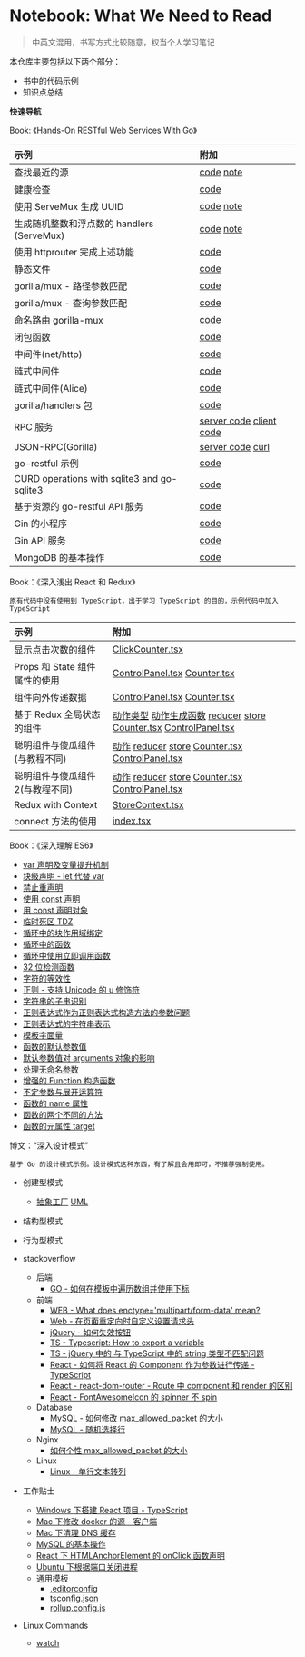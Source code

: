 Notebook: What We Need to Read
=========

> 中英文混用，书写方式比较随意，权当个人学习笔记

本仓库主要包括以下两个部分：

* 书中的代码示例
* 知识点总结

**快速导航**

Book: 《Hands-On RESTful Web Services With Go》

|示例|附加|
|:---|:---|
|查找最近的源|[code](./Hands-On%20RESTFul%20Web%20Services%20with%20Go/finding%20the%20fastest%20mirror%20site%20from%20a%20list/main.go) [note](https://github.com/a2htray/notebook/issues/1)|
|健康检查|[code](./Hands-On%20RESTFul%20Web%20Services%20with%20Go/health%20check/main.go)|
|使用 ServeMux 生成 UUID|[code](./Hands-On%20RESTFul%20Web%20Services%20with%20Go) [note](https://github.com/a2htray/notebook/issues/2)|
|生成随机整数和浮点数的 handlers (ServeMux)|[code](./Hands-On%20RESTFul%20Web%20Services%20with%20Go/multiple%20handlers%20with%20in-build%20ServeMux%20to%20random%20int%20&%20float/main.go) [note](https://github.com/a2htray/notebook/issues/3)|
|使用 httprouter 完成上述功能|[code](./Hands-On%20RESTFul%20Web%20Services%20with%20Go/develop%20two%20apis%20with%20httprouter/main.go)|
|静态文件|[code](./Hands-On%20RESTFul%20Web%20Services%20with%20Go/static%20files/main.go)|
|gorilla/mux - 路径参数匹配|[code](./Hands-On%20RESTFul%20Web%20Services%20with%20Go/gorilla-mux%20-%20path-based%20matching/main.go)|
|gorilla/mux - 查询参数匹配|[code](./Hands-On%20RESTFul%20Web%20Services%20with%20Go/gorilla-mux%20-%20query-based%20matching/main.go)|
|命名路由 gorilla-mux|[code](./Hands-On%20RESTFul%20Web%20Services%20with%20Go/named%20route/main.go)|
|闭包函数|[code](./Hands-On%20RESTFul%20Web%20Services%20with%20Go/a%20closure%20function%20returns%20another%20function/main.go)|
|中间件(net/http)|[code](./Hands-On%20RESTFul%20Web%20Services%20with%20Go/middleware%20with%20build-in%20net-http%20package/main.go)|
|链式中间件|[code](./Hands-On%20RESTFul%20Web%20Services%20with%20Go/multiple%20middlewares%20and%20channing/main.go)|
|链式中间件(Alice)|[code](./Hands-On%20RESTFul%20Web%20Services%20with%20Go/channing%20middlewares%20with%20Alice/main.go)|
|gorilla/handlers 包|[code](./Hands-On%20RESTFul%20Web%20Services%20with%20Go/gorilla-handlers%20package/main.go)|
|RPC 服务|[server code](./Hands-On%20RESTFul%20Web%20Services%20with%20Go/create%20an%20RPC%20server%20that%20returns%20the%20UTC%20server%20time/server.go) [client code](./Hands-On%20RESTFul%20Web%20Services%20with%20Go/create%20an%20RPC%20server%20that%20returns%20the%20UTC%20server%20time/client.go)|
|JSON-RPC(Gorilla)|[server code](./Hands-On%20RESTFul%20Web%20Services%20with%20Go/JSON-RPC%20using%20Gorilla%20RPC/server.go) [curl](./Hands-On%20RESTFul%20Web%20Services%20with%20Go/JSON-RPC%20using%20Gorilla%20RPC/request.sh)|
|go-restful 示例|[code](./Hands-On%20RESTFul%20Web%20Services%20with%20Go/go-restful%20-%20return%20the%20server%20time/main.go)|
|CURD operations with sqlite3 and go-sqlite3|[code](./Hands-On%20RESTFul%20Web%20Services%20with%20Go/CURD%20operations%20with%20sqlite3%20and%20go-sqlite3/main.go)|
|基于资源的 go-restful API 服务|[code](./Hands-On%20RESTFul%20Web%20Services%20with%20Go/a%20Metro%20Rail%20API%20with%20go-restful%20based%20on%20resource/main.go)|
|Gin 的小程序|[code](./Hands-On%20RESTFul%20Web%20Services%20with%20Go/a%20simple%20program%20with%20Gin/main.go)|
|Gin API 服务|[code](./Hands-On%20RESTFul%20Web%20Services%20with%20Go/Metro%20Rail%20API%20with%20Gin/main.go)|
|MongoDB 的基本操作|[code](./Hands-On%20RESTFul%20Web%20Services%20with%20Go/MongoDB%20Operations/main.go)|

Book：《深入浅出 React 和 Redux》

`原有代码中没有使用到 TypeScript，出于学习 TypeScript 的目的，示例代码中加入 TypeScript`

|示例|附加|
|:---|:---|
|显示点击次数的组件|[ClickCounter.tsx](./深入浅出%20React%20和%20Redux/tutorial/src/components/ClickCounter.tsx)|
|Props 和 State 组件属性的使用|[ControlPanel.tsx](./深入浅出%20React%20和%20Redux/tutorial/src/components/ControlPanel/index.tsx) [Counter.tsx](深入浅出%20React%20和%20Redux/tutorial/src/components/ControlPanel/Counter.tsx)|
|组件向外传递数据|[ControlPanel.tsx](./深入浅出%20React%20和%20Redux/tutorial/src/components/ControlPanel2/index.tsx) [Counter.tsx](./深入浅出%20React%20和%20Redux/tutorial/src/components/ControlPanel2/Counter.tsx)|
|基于 Redux 全局状态的组件|[动作类型](./深入浅出%20React%20和%20Redux/tutorial/src/components/ReduxControlPanel/ActionTypes.ts) [动作生成函数](./深入浅出%20React%20和%20Redux/tutorial/src/components/ReduxControlPanel/actions.ts) [reducer](./深入浅出%20React%20和%20Redux/tutorial/src/components/ReduxControlPanel/reducer.ts) [store](./深入浅出%20React%20和%20Redux/tutorial/src/components/ReduxControlPanel/store.ts) [Counter.tsx](./深入浅出%20React%20和%20Redux/tutorial/src/components/ReduxControlPanel/Counter.tsx) [ControlPanel.tsx](./深入浅出%20React%20和%20Redux/tutorial/src/components/ReduxControlPanel/index.tsx)|
|聪明组件与傻瓜组件(与教程不同)|[动作](./深入浅出%20React%20和%20Redux/tutorial/src/components/ReduxControlPanel2/actions.ts) [reducer](./深入浅出%20React%20和%20Redux/tutorial/src/components/ReduxControlPanel2/reducer.ts) [store](./深入浅出%20React%20和%20Redux/tutorial/src/components/ReduxControlPanel2/store.ts) [Counter.tsx](./深入浅出%20React%20和%20Redux/tutorial/src/components/ReduxControlPanel2/Counter.tsx) [ControlPanel.tsx](./深入浅出%20React%20和%20Redux/tutorial/src/components/ReduxControlPanel2/index.tsx)|
|聪明组件与傻瓜组件2(与教程不同)|[动作](./深入浅出%20React%20和%20Redux/tutorial/src/components/ReduxControlPanel3/actions.ts) [reducer](./深入浅出%20React%20和%20Redux/tutorial/src/components/ReduxControlPanel3/reducer.ts) [store](./深入浅出%20React%20和%20Redux/tutorial/src/components/ReduxControlPanel3/store.ts) [Counter.tsx](./深入浅出%20React%20和%20Redux/tutorial/src/components/ReduxControlPanel3/Counter.tsx) [ControlPanel.tsx](./深入浅出%20React%20和%20Redux/tutorial/src/components/ReduxControlPanel3/index.tsx)|
|Redux with Context|[StoreContext.tsx](./深入浅出%20React%20和%20Redux/tutorial/src/components/ReduxWithContext/StoreContext.tsx)|
|connect 方法的使用|[index.tsx](./深入浅出%20React%20和%20Redux/tutorial/src/components/ReduxConnect/index.tsx)|

Book：《深入理解 ES6》

* [var 声明及变量提升机制](./深入理解%20ES6/var%20声明及变量提升机制.md)
* [块级声明 - let 代替 var](./深入理解%20ES6/块级声明%20-%20let%20代替%20var.md)
* [禁止重声明](./深入理解%20ES6/禁止重声明.md)
* [使用 const 声明](./深入理解%20ES6/使用%20const%20声明.md)
* [用 const 声明对象](./深入理解%20ES6/用%20const%20声明对象.md)
* [临时死区 TDZ](./深入理解%20ES6/临时死区%20TDZ.md)
* [循环中的块作用域绑定](./深入理解%20ES6/循环中的块作用域绑定.md)
* [循环中的函数](./深入理解%20ES6/循环中的函数.md)
* [循环中使用立即调用函数](./深入理解%20ES6/循环中使用立即调用函数.md)
* [32 位检测函数](./深入理解%20ES6/32%20位检测函数.md)
* [字符的等效性](./深入理解%20ES6/字符的等效性.md)
* [正则 - 支持 Unicode 的 u 修饰符](./深入理解%20ES6/正则%20-%20支持%20Unicode%20的%20u%20修饰符.md)
* [字符串的子串识别](./深入理解%20ES6/字符串的子串识别.md)
* [正则表达式作为正则表达式构造方法的参数问题](./深入理解%20ES6/正则表达式作为正则表达式构造方法的参数问题.md)
* [正则表达式的字符串表示](./深入理解%20ES6/正则表达式的字符串表示.md)
* [模板字面量](./深入理解%20ES6/模板字面量.md)
* [函数的默认参数值](./深入理解%20ES6/函数的默认参数值.md)
* [默认参数值对 arguments 对象的影响](./深入理解%20ES6/默认参数值对%20arguments%20对象的影响.md)
* [处理无命名参数](./深入理解%20ES6/处理无命名参数.md)
* [增强的 Function 构造函数](./深入理解%20ES6/增强的%20Function%20构造函数.md)
* [不定参数与展开运算符](./深入理解%20ES6/不定参数与展开运算符.md)
* [函数的 name 属性](./深入理解%20ES6/函数的%20name%20属性.md)
* [函数的两个不同的方法](./深入理解%20ES6/函数的两个不同的方法.md)
* [函数的元属性 target](./深入理解%20ES6/函数的元属性%20target.md)

博文：“深入设计模式”

`基于 Go 的设计模式示例。设计模式这种东西，有了解且会用即可，不推荐强制使用。`

* 创建型模式
  * [抽象工厂](./Post%20Code/设计模式/创建型/抽象工厂/main.go) [UML](./Post%20Code/设计模式/创建型/抽象工厂/抽象工厂模式.png)
* 结构型模式
* 行为型模式

* stackoverflow
  * 后端
    * [GO - 如何在模板中遍历数组并使用下标](./stackoverflow/GO%20-%20如何在模板中遍历数组并使用下标.md)
  * 前端
    * [WEB - What does enctype='multipart/form-data' mean?](./stackoverflow/form-enctype.md)
    * [Web - 在页面重定向时自定义设置请求头](./stackoverflow/在页面重定向时自定义设置请求头.md)
    * [jQuery - 如何失效按钮](./stackoverflow/如何失效按钮.md)
    * [TS - Typescript: How to export a variable](./stackoverflow/ts-export-a-variable.md)
    * [TS - jQuery 中的 与 TypeScript 中的 string 类型不匹配问题](./stackoverflow/jquery-typescript-parameter-not-match.md)
    * [React - 如何将 React 的 Component 作为参数进行传递 - TypeScript](./stackoverflow/如何将%20React%20的%20Component%20作为参数进行传递%20-%20TypeScript.md)
    * [React - react-dom-router - Route 中 component 和 render 的区别](./stackoverflow/react-dom-router%20-%20Route%20中%20component%20和%20render%20的区别.md)
    * [React - FontAwesomeIcon 的 spinner 不 spin](./stackoverflow/Font%20awesome%20spinner%20not%20spinning.md)
  * Database
    * [MySQL - 如何修改 max_allowed_packet 的大小](./stackoverflow/How%20to%20change%20max_allowed_packet%20size.md)
    * [MySQL - 随机选择行](./stackoverflow/Selecting%20Random%20Rows%20in%20MySQL.md)
  * Nginx
    * [如何个性 max_allowed_packet 的大小](./stackoverflow/How%20to%20change%20max_allowed_packet%20size.md)
  * Linux
    * [Linux - 单行文本转列](./stackoverflow/How%20to%20convert%20from%20row%20to%20column.md)
* 工作贴士
  * [Windows 下搭建 React 项目 - TypeScript](./work%20tips/Windows%20下搭建%20React%20项目%20-%20TypeScript.md)
  * [Mac 下修改 docker 的源 - 客户端](./work%20tips/Mac%20下修改%20docker%20的源%20-%20客户端.md)
  * [Mac 下清理 DNS 缓存](./work%20tips/Mac%20下清理%20DNS%20缓存.md)
  * [MySQL 的基本操作](./work%20tips/MySQL%20的基本操作.md)
  * [React 下 HTMLAnchorElement 的 onClick 函数声明](./work%20tips/React%20下%20HTMLAnchorElement%20的%20onClick%20函数声明.md)
  * [Ubuntu 下根据端口关闭进程](./work%20tips/ubuntu_close_thread_based_on_port.sh)
  * 通用模板
    * [.editorconfig](./work%20tips/通用模板/.editorconfig)
    * [tsconfig.json](./work%20tips/通用模板/tsconfig.json)
    * [rollup.config.js](./work%20tips/通用模板/rollup.config.js)
* Linux Commands
  * [watch](./Linux%20Commands/watch.md)